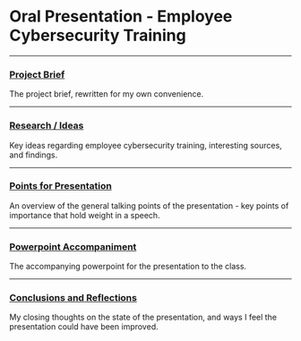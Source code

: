 # Oral Presentation - Employee Cybersecurity Training
---

### [Project Brief](Brief.md)
The project brief, rewritten for my own convenience.

---

### [Research / Ideas](Research/)
Key ideas regarding employee cybersecurity training, interesting sources, and findings.

---

### [Points for Presentation](Talking-Points.md)
An overview of the general talking points of the presentation - key points of importance that hold weight in a speech.

---

### [Powerpoint Accompaniment](cybersecurity-training.pptx)
The accompanying powerpoint for the presentation to the class.

---

### [Conclusions and Reflections](conclusions.md)
My closing thoughts on the state of the presentation, and ways I feel the presentation could have been improved.

